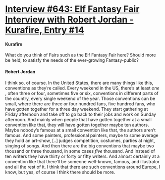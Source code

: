 # [Interview #643: Elf Fantasy Fair Interview with Robert Jordan - Kurafire, Entry #14](https://www.theoryland.com/intvmain.php?i=643#14)

#### Kurafire

What do you think of Fairs such as the Elf Fantasy Fair here? Should more be held, to satisfy the needs of the ever-growing Fantasy-public?

#### Robert Jordan

I think so, of course. In the United States, there are many things like this, conventions as they’re called. Every weekend in the US, there’s at least
*one*
, often three or four, sometimes five or six, conventions in different parts of the country, every single weekend of the year. Those conventions can be small, where there are three or four hundred fans, five hundred fans, who have gotten together for a three day weekend. They start gathering at Friday afternoon and take off to go back to their jobs and work on Sunday afternoon. And mainly when people that have gotten together at a small convention like that, they will have gotten together maybe ten authors. Maybe nobody’s famous at a small convention like that, the authors aren’t famous. And some painters, professional painters, maybe to some average they hold an art-show, [..] judges competition, costumes, parties at night, singing of songs. And then there are the big conventions that maybe two thousand or three thousand, in some cases
*five*
thousand. And instead of ten writers they have thirty or forty or fifty writers. And almost certainly at a convention like that there’ll be someone well-known, famous, and illustrator and all the rest of it. I think that there are such conventions around Europe, I know, but yes, of course I think there should be more.

